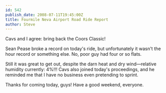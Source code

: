 ```yaml
---
id: 542
publish_date: 2008-07-11T19:45:00Z
title: Fourmile Neva Airport Road Ride Report
author: Steve
---
```

  
Cavs and I agree: bring back the Coors Classic!

Sean Pease broke a record on today's ride, but unfortunately it wasn't the hour record or something else. No, poor guy had four or so flats.

Still it was great to get out, despite the darn heat and dry wind—relative humidity currently: 4%!!! Cavs also joined today's proceedings, and he reminded me that I have no business even pretending to sprint.

Thanks for coming today, guys! Have a good weekend, everyone.